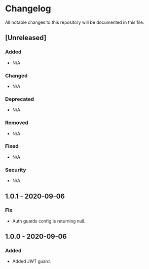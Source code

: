 # Changelog

All notable changes to this repository will be documented in this file.

## [Unreleased]

### Added

- N/A

### Changed

- N/A

### Deprecated

- N/A

### Removed

- N/A

### Fixed

- N/A

### Security

- N/A

## 1.0.1 - 2020-09-06

### Fix

- Auth guards config is returning null.

## 1.0.0 - 2020-09-06

### Added

- Added JWT guard.
